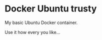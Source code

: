 Docker Ubuntu trusty
====================

My basic Ubuntu Docker container.

Use it how every you like...
